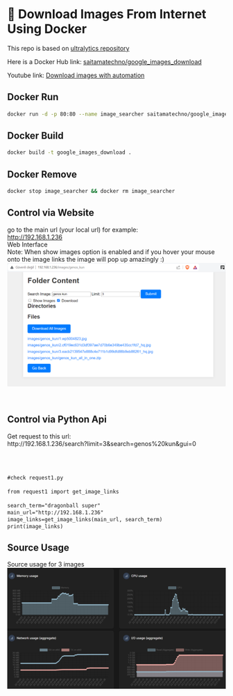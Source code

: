 # 🐳 Download Images From Internet Using Docker<br>

This repo is based on <a href="https://github.com/ultralytics/google-images-download">ultralytics repository</a><br>

Here is a Docker Hub link: <a href="https://hub.docker.com/r/saitamatechno/google_images_download">saitamatechno/google_images_download</a><br>

Youtube link: <a href="https://www.youtube.com/watch?v=fP-qXoVtlhY"> Download images with automation </a><br>

## Docker Run<br>

```bash
docker run -d -p 80:80 --name image_searcher saitamatechno/google_images_download:v1.0
```
## Docker Build<br>
```bash
docker build -t google_images_download .
```

## Docker Remove<br>
```bash
docker stop image_searcher && docker rm image_searcher
```
## Control via Website<br>
go to the main url (your local url) for example:<br>
http://192.168.1.236<br>
Web Interface<br>
Note: When show images option is enabled and if you hover your mouse onto the image links the image will pop up amazingly :) <br>
<img src="web_interface.png" alt="web interface">

<br>

## Control via Python Api<br>
<p>Get request to this url: <br>
http://192.168.1.236/search?limit=3&search=genos%20kun&gui=0</p>
<br>

<pre> <code>
#check request1.py

from request1 import get_image_links

search_term="dragonball super"
main_url="http://192.168.1.236"
image_links=get_image_links(main_url, search_term)
print(image_links)
</code></pre>

## Source Usage <br>
Source usage for 3 images <br>
<img src="source_usage_for3images.png" alt="source usage for 3 images"><br>

